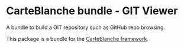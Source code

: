CarteBlanche bundle - GIT Viewer
================================

A bundle to build a GIT repository such as GitHub repo browsing.

This package is a bundle for the [CarteBlanche framework](http://github.com/php-carteblanche/carteblanche).
